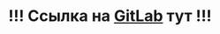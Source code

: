 # !!! Ссылка на **[GitLab](https://gitlab.com/EugeneKovgan/Eugene-Kovgan-Academy-Test-Task)** тут !!!
